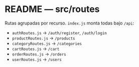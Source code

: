 # README — src/routes

Rutas agrupadas por recurso. `index.js` monta todas bajo `/api`:
- `authRoutes.js` → `/auth/register`, `/auth/login`
- `productRoutes.js` → `/products`
- `categoryRoutes.js` → `/categories`
- `cartRoutes.js` → `/cart`
- `orderRoutes.js` → `/orders`
- `userRoutes.js` → `/users`
